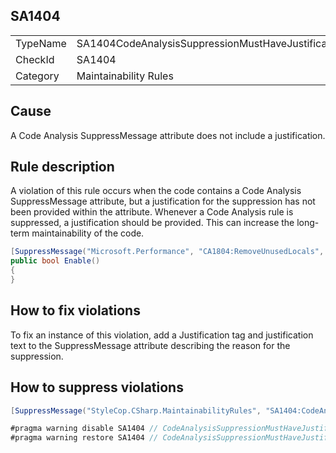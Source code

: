 ﻿## SA1404

<table>
<tr>
  <td>TypeName</td>
  <td>SA1404CodeAnalysisSuppressionMustHaveJustification</td>
</tr>
<tr>
  <td>CheckId</td>
  <td>SA1404</td>
</tr>
<tr>
  <td>Category</td>
  <td>Maintainability Rules</td>
</tr>
</table>

## Cause

A Code Analysis SuppressMessage attribute does not include a justification.

## Rule description

A violation of this rule occurs when the code contains a Code Analysis SuppressMessage attribute, but a justification for the suppression has not been provided within the attribute. Whenever a Code Analysis rule is suppressed, a justification should be provided. This can increase the long-term maintainability of the code.

```csharp
[SuppressMessage("Microsoft.Performance", "CA1804:RemoveUnusedLocals", Justification = "Used during unit testing")]
public bool Enable()
{
}
```

## How to fix violations

To fix an instance of this violation, add a Justification tag and justification text to the SuppressMessage attribute describing the reason for the suppression.

## How to suppress violations

```csharp
[SuppressMessage("StyleCop.CSharp.MaintainabilityRules", "SA1404:CodeAnalysisSuppressionMustHaveJustification", Justification = "Reviewed.")]
```

```csharp
#pragma warning disable SA1404 // CodeAnalysisSuppressionMustHaveJustification
#pragma warning restore SA1404 // CodeAnalysisSuppressionMustHaveJustification
```
